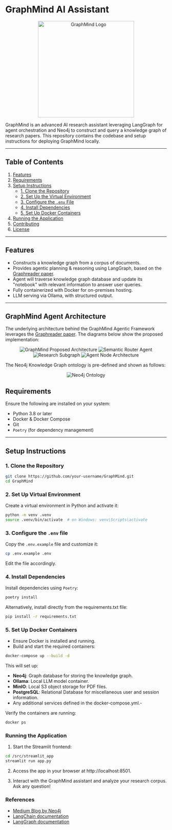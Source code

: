 # GraphMind AI Assistant

<p align="center">
    <img src="https://github.com/michael-hoon/graphreader-agent/blob/main/static/graphmind_logo.jpg" alt="GraphMind Logo" width="300" height="300">
</p>

GraphMind is an advanced AI research assistant leveraging LangGraph for agent orchestration and Neo4j to construct and query a knowledge graph of research papers. This repository contains the codebase and setup instructions for deploying GraphMind locally.

---

## Table of Contents

1. [Features](#features)
2. [Requirements](#requirements)
3. [Setup Instructions](#setup-instructions)
    - [1. Clone the Repository](#1-clone-the-repository)
    - [2. Set Up the Virtual Environment](#2-set-up-the-virtual-environment)
    - [3. Configure the `.env` File](#3-configure-the-env-file)
    - [4. Install Dependencies](#4-install-dependencies)
    - [5. Set Up Docker Containers](#5-set-up-docker-containers)
4. [Running the Application](#running-the-application)
5. [Contributing](#contributing)
6. [License](#license)

---

## Features

- Constructs a knowledge graph from a corpus of documents.
- Provides agentic planning & reasoning using LangGraph, based on the [Graphreader paper](https://arxiv.org/abs/2406.14550). 
- Agent will traverse knowledge graph database and update its "notebook" with relevant information to answer user queries.
- Fully containerized with Docker for on-premises hosting.
- LLM serving via Ollama, with structured output.

---

## GraphMind Agent Architecture

The underlying architecture behind the GraphMind Agentic Framework leverages the [Graphreader paper](https://arxiv.org/abs/2406.14550). The diagrams below show the proposed implementation:

<p align="center">
    <img src="https://github.com/michael-hoon/graphreader-agent/blob/main/static/Architecture.jpg" alt="GraphMind Proposed Architecture">
    <img src="https://github.com/michael-hoon/graphreader-agent/blob/main/static/router.jpg" alt="Semantic Router Agent">
    <img src="https://github.com/michael-hoon/graphreader-agent/blob/main/static/research_subgraph.jpg" alt="Research Subgraph">
    <img src="https://github.com/michael-hoon/graphreader-agent/blob/main/static/agent_nodes.png" alt="Agent Node Architecture">
</p>

The Neo4j Knowledge Graph ontology is pre-defined and shown as follows:


<p align="center">
    <img src="https://github.com/michael-hoon/graphreader-agent/blob/main/static/neo4j_ontology.png" alt="Neo4j Ontology">
</p>

## Requirements

Ensure the following are installed on your system:

- Python 3.8 or later
- Docker & Docker Compose
- Git
- `Poetry` (for dependency management)

---

## Setup Instructions

### 1. Clone the Repository

```bash
git clone https://github.com/your-username/GraphMind.git
cd GraphMind
```

### 2. Set Up Virtual Environment

Create a virtual environment in Python and activate it:

```bash
python -m venv .venv
source .venv/bin/activate  # on Windows: venv\Scripts\activate
```

### 3. Configure the `.env` file

Copy the `.env.example` file and customize it:

```bash
cp .env.example .env
```

Edit the file accordingly.

### 4. Install Dependencies

Install dependencies using `Poetry`:

```bash
poetry install
```

Alternatively, install directly from the requirements.txt file:

```bash
pip install -r requirements.txt
```

### 5. Set Up Docker Containers

- Ensure Docker is installed and running.
- Build and start the required containers:

```bash
docker-compose up --build -d
```

This will set up:

- **Neo4j**: Graph database for storing the knowledge graph.
- **Ollama**: Local LLM model container.
- **MinIO**: Local S3 object storage for PDF files.
- **PostgreSQL**: Relational Database for miscellaneous user and session information.
- Any additional services defined in the docker-compose.yml.- 

Verify the containers are running:

```bash
docker ps
```

### Running the Application

1. Start the Streamlit frontend:

```bash
cd /src/streamlit_app
streamlit run app.py
```

2. Access the app in your browser at http://localhost:8501.

3. Interact with the GraphMind assistant and analyze your research corpus. Ask any question!

### References

- [Medium Blog by Neo4j](https://towardsdatascience.com/implementing-graphreader-with-neo4j-and-langgraph-e4c73826a8b7)
- [LangChain documentation](https://python.langchain.com/docs/introduction/)
- [LangGraph documentation](https://langchain-ai.github.io/langgraph/tutorials/introduction/)
